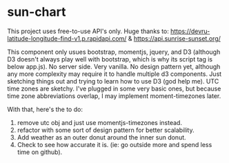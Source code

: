 # sun-chart
This project uses free-to-use API's only. Huge thanks to:
https://devru-latitude-longitude-find-v1.p.rapidapi.com/ &
https://api.sunrise-sunset.org/

This component only usues bootstrap, momentjs, jquery, and D3 (although D3 doesn't always play well with bootstrap, which is why its script tag is below app.js).
No server side. Very vanilla. No design pattern yet, although any more complexity may require it to handle multiple d3 components.
Just sketching things out and trying to learn how to use D3 (god help me). 
UTC time zones are sketchy. I've plugged in some very basic ones, but because time zone abbreviations overlap, I may implement moment-timezones later. 

With that, here's the to do:
1. remove utc obj and just use momentjs-timezones instead.
2. refactor with some sort of design pattern for better scalability.
3. Add weather as an outer donut around the inner sun donut.
4. Check to see how accurate it is. (ie: go outside more and spend less time on github). 
